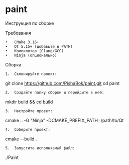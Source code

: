 # paint

Инструкция по сборке

Требования

	•	CMake 3.16+
	•	Qt 5.15+ (добавьте в PATH)
	•	Компилятор (Clang/GCC)
	•	Ninja (опционально)

Сборка

	1.	Склонируйте проект:

git clone https://github.com/PishaBok/paint.git
cd paint


	2.	Создайте папку сборки и перейдите в неё:

mkdir build && cd build


	3.	Настройте проект:

cmake .. -G "Ninja" -DCMAKE_PREFIX_PATH=/path/to/Qt


	4.	Соберите проект:

cmake --build .


	5.	Запустите исполняемый файл:

./Paint


